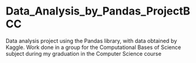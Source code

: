 # Data_Analysis_by_Pandas_ProjectBCC
Data analysis project using the Pandas library, with data obtained by Kaggle. 
Work done in a group for the Computational Bases of Science subject during my graduation in the Computer Science course
